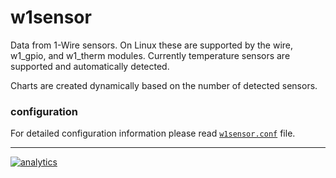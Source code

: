 # w1sensor

Data from 1-Wire sensors.
On Linux these are supported by the wire, w1_gpio, and w1_therm modules.
Currently temperature sensors are supported and automatically detected.

Charts are created dynamically based on the number of detected sensors.

### configuration

For detailed configuration information please read [`w1sensor.conf`](w1sensor.conf) file.

---

[![analytics](https://www.google-analytics.com/collect?v=1&aip=1&t=pageview&_s=1&ds=github&dr=https%3A%2F%2Fgithub.com%2Fnetdata%2Fnetdata&dl=https%3A%2F%2Fmy-netdata.io%2Fgithub%2Fcollectors%2Fpython.d.plugin%2Fw1sensor%2FREADME&_u=MAC~&cid=5792dfd7-8dc4-476b-af31-da2fdb9f93d2&tid=UA-64295674-3)]()
